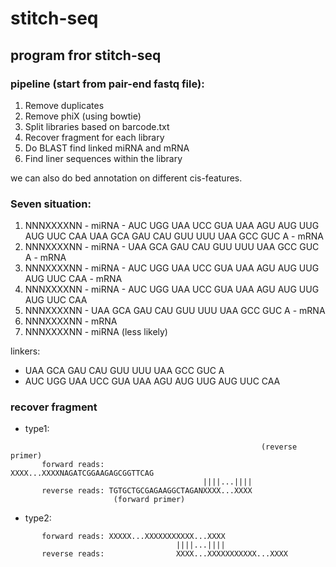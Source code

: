 stitch-seq
==========

## program fror stitch-seq ##

### pipeline (start from pair-end fastq file): ###
1. Remove duplicates
2. Remove phiX (using bowtie)
3. Split libraries based on barcode.txt
4. Recover fragment for each library
5. Do BLAST find linked miRNA and mRNA
6. Find liner sequences within the library


we can also do bed annotation on different cis-features.




### Seven situation: ###

1. NNNXXXXNN - miRNA - AUC UGG UAA UCC GUA UAA AGU AUG UUG AUG UUC CAA UAA GCA GAU CAU GUU UUU UAA GCC GUC A - mRNA
2. NNNXXXXNN - miRNA - UAA GCA GAU CAU GUU UUU UAA GCC GUC A - mRNA
3. NNNXXXXNN - miRNA - AUC UGG UAA UCC GUA UAA AGU AUG UUG AUG UUC CAA - mRNA
4. NNNXXXXNN - miRNA - AUC UGG UAA UCC GUA UAA AGU AUG UUG AUG UUC CAA
5. NNNXXXXNN - UAA GCA GAU CAU GUU UUU UAA GCC GUC A - mRNA
6. NNNXXXXNN - mRNA
7. NNNXXXXNN - miRNA (less likely)

linkers:
  * UAA GCA GAU CAU GUU UUU UAA GCC GUC A
  * AUC UGG UAA UCC GUA UAA AGU AUG UUG AUG UUC CAA


###  recover fragment   ###


* type1:
```
                                                        (reverse primer)
       forward reads:                      XXXX...XXXXNAGATCGGAAGAGCGGTTCAG
                                           ||||...||||
       reverse reads: TGTGCTGCGAGAAGGCTAGANXXXX...XXXX
                       (forward primer)
```
* type2:
```
       forward reads: XXXXX...XXXXXXXXXXX...XXXX
                                     ||||...||||
       reverse reads:                XXXX...XXXXXXXXXXX...XXXX
```

